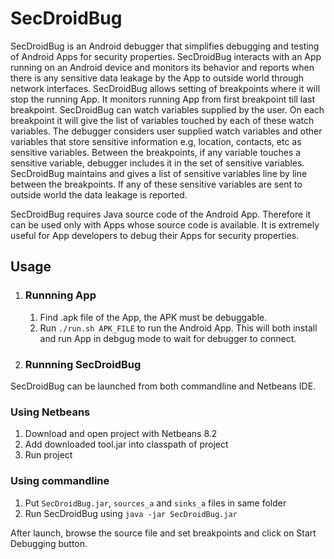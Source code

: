 # SecDroidBug
SecDroidBug is an Android debugger that simplifies debugging and testing of Android Apps for security properties. SecDroidBug interacts with an App running on an Android device and monitors its behavior and reports when there is any sensitive data leakage by the App to outside world through network interfaces. SecDroidBug allows setting of breakpoints where it will stop the running App. It monitors running App from first breakpoint till last breakpoint. SecDroidBug can watch variables supplied by the user. On each breakpoint it will give the list of variables touched by each of these watch variables. The debugger considers user supplied watch variables and other variables that store sensitive information e.g, location, contacts, etc as sensitive variables. Between the breakpoints, if any variable touches a sensitive variable, debugger includes it in the set of sensitive variables. SecDroidBug maintains and gives a list of sensitive variables line by line between the breakpoints. If any of these sensitive variables are sent to outside world the data leakage is reported.

SecDroidBug requires Java source code of the Android App. Therefore it can be used only with Apps whose source code is available. It is extremely useful for App developers to debug their Apps for security properties. 

## Usage

1. ### Runnning App 
   1. Find .apk file of the App, the APK must be debuggable.
   2. Run `./run.sh APK_FILE` to run the Android App. This will both install and run App 
      in debgug mode to wait for debugger to connect.

2. ### Runnning SecDroidBug

  SecDroidBug can be launched from both commandline and Netbeans IDE.

  ### Using Netbeans
  1. Download and open project with Netbeans 8.2
  2. Add downloaded tool.jar into classpath of project
  3. Run project

  ### Using commandline
  1. Put `SecDroidBug.jar`, `sources_a` and `sinks_a` files in same folder
  2. Run SecDroidBug using `java -jar SecDroidBug.jar`

After launch, browse the source file and set breakpoints and click on Start Debugging button.


